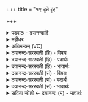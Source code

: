 +++
title = "१९ दृते दृंह"

+++
<details><summary>पदपाठः - दयानन्दादि</summary>

दृते॑। दृꣳह॑। मा। ज्योक्। ते॒। सं॒दृशीति॑ स॒म्ऽदृशि॑। जी॒व्या॒स॒म्। ज्योक्। ते॒। संदृशीति॑ स॒म्ऽदृशि॑। जी॒व्या॒स॒म्। १९।
</details>

<details><summary>महीधरः</summary>

म० सूर्यदेवत्या ब्राह्मी त्रिष्टुप् । एतैर्मन्त्रैर्यो महावीरोऽस्माभिः स्तुतः तत् चक्षुः जगतां नेत्रभूतमादित्यरूपं पुरस्तात् पूर्वस्यां दिशि उच्चरत् उच्चरति उदेति 'इतश्च लोपः परस्मैपदेषु (पा० ३।४ । ९७ ) इतीकारलोपः । कीदृशं तत् । देवहितं - देवैर्हितं स्थापितम् । यद्वा देवानां हितं प्रियम् शुक्रं शुक्लं पापासंसृष्टं शोचिष्मद्वा । तस्य प्रसादात् शतं शरदः वर्षाणि वयं पश्येम शतवर्षपर्यन्तं वयमव्याहतचक्षुरिन्द्रिया भवेम । प्रार्थनायां लिङ् । अत्यन्तसंयोगे द्वितीया । शतं शरदः जीवेम अपराधीनजीवना भवेम । शतं शरदः शृणुयाम स्पष्टश्रोत्रेन्द्रिया भवेम । शतं शरदः प्रब्रवाम अस्खलितवागिन्द्रिया भवेम । शतं शरदः अदीनाः स्याम न कस्याप्यग्रे दैन्यं कुर्याम । शतात् शरदः शतवर्षोपर्यपि भूयश्च बहुकालं पश्येमेत्यादि योज्यम् ॥ २४ ॥  
श्रीमन्महीधरकृते वेददीपे मनोहरे।  
अध्यायः शान्तिपाठार्थः षट्त्रिंशोऽयं प्रकाशितः ॥ ३६ ॥
</details>

<details><summary>अधिमन्त्रम् (VC)</summary>

- ईश्वरो देवता
- दध्यङ्ङाथर्वण ऋषिः
- पादनिचृद्गायत्री
- षड्जः
</details>

<details><summary>दयानन्द-सरस्वती (हि) - विषयः</summary>

फिर मनुष्य क्या करें इस विषय को अगले मन्त्र में कहा है ॥
</details>

<details><summary>दयानन्द-सरस्वती (हि) - पदार्थः</summary>

पदार्थान्वयभाषाः -  हे (दृते) समग्र मोह के आवरण का नाश करनेहारे उपदेशक विद्वन् वा परमेश्वर ! जिसमें (ते) आपके (संदृशि) सम्यक् देखने वा ज्ञान में (ज्योक्) निरन्तर (जीव्यासम्) जीवें (ते) आपके (संदृशि) समान दृष्टि विषय में (ज्योक्) निरन्तर (जीव्यासम्) जीवन व्यतीत करें, उस जीवन विषय में (मा) मुझको (दृंह) दृढ़ कीजिये ॥१९ ॥
</details>

<details><summary>दयानन्द-सरस्वती (हि) - भावार्थः</summary>

भावार्थभाषाः -  मनुष्यों को योग्य है कि ईश्वर की आज्ञा पालने और युक्त आहार-विहार से सौ वर्ष तक जीवन का उपाय करें ॥१९ ॥
</details>

<details><summary>दयानन्द-सरस्वती (सं) - विषयः</summary>

पुनर्मनुष्याः किं कुर्युरित्याह ॥
</details>

<details><summary>दयानन्द-सरस्वती (सं) - पदार्थः</summary>

पदार्थान्वयभाषाः -  हे दृते ! येनाऽहन्ते संदृशि ज्योक् जीव्यासं ते संदृशि ज्योग्जीव्यासं तत्र मा दृंह ॥१९ ॥
</details>

<details><summary>दयानन्द-सरस्वती (सं) - भावार्थः</summary>

भावार्थभाषाः -  मनुष्यैरीश्वराज्ञापालनेन युक्ताहारविहारैश्च शतं वर्षाणि जीवनीयम् ॥१९ ॥
</details>

<details><summary>सविता जोशी ← दयानन्दः (म) - भावार्थः</summary>

भावार्थभाषाः -  माणसांनी ईश्वराची आज्ञा पाळून युक्त आहार-विहार करून शंभर वर्षांपर्यंत जगण्याचे उपाय योजावेत.
</details>